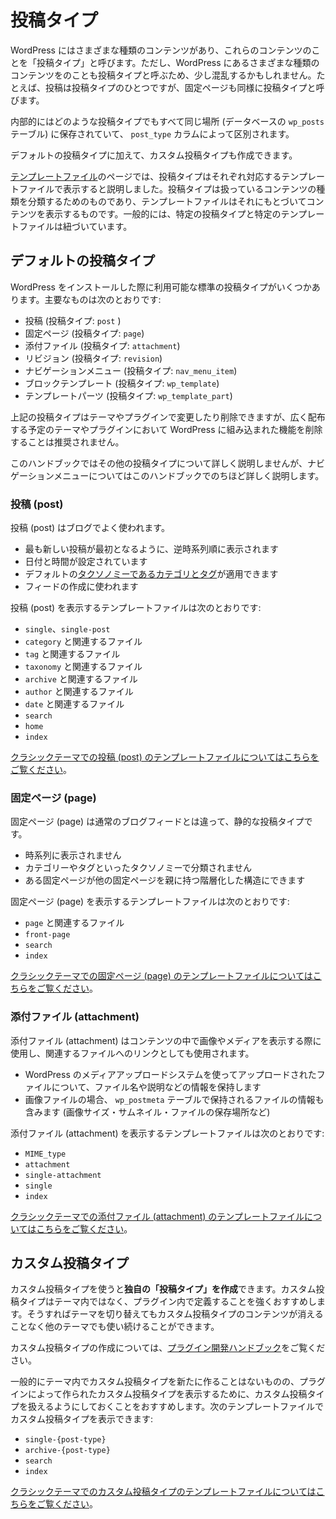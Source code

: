 <!--
# Post Types
-->
# 投稿タイプ

<!--
There are many different types of content in WordPress. These content types are normally described as Post Types, which may be a little confusing since it refers to all different types of content in WordPress. For example, a post is a specific Post Type, and so is a page.
-->
WordPress にはさまざまな種類のコンテンツがあり、これらのコンテンツのことを「投稿タイプ」と呼びます。ただし、WordPress にあるさまざまな種類のコンテンツをのことも投稿タイプと呼ぶため、少し混乱するかもしれません。たとえば、投稿は投稿タイプのひとつですが、固定ページも同様に投稿タイプと呼びます。

<!--
Internally, all of the Post Types are stored in the same place — in the wp\_posts database table — but are differentiated by a database column called post\_type.
-->
内部的にはどのような投稿タイプでもすべて同じ場所 (データベースの `wp_posts` テーブル) に保存されていて、 `post_type` カラムによって区別されます。

<!--
In addition to the default Post Types, you can also create Custom Post Types.
-->
デフォルトの投稿タイプに加えて、カスタム投稿タイプも作成できます。

<!--
The [Template files](https://developer.wordpress.org/themes/basics/template-files/) page briefly mentioned that different Post Types are displayed by different Template files.  As the whole purpose of a Template file is to display content a certain way, the Post Types purpose is to categorize what type of content you are dealing with. Generally speaking, certain Post Types are tied to certain template files.
-->
[テンプレートファイル](https://developer.wordpress.org/themes/basics/template-files/)のページでは、投稿タイプはそれぞれ対応するテンプレートファイルで表示すると説明しました。投稿タイプは扱っているコンテンツの種類を分類するためのものであり、テンプレートファイルはそれにもとづいてコンテンツを表示するものです。一般的には、特定の投稿タイプと特定のテンプレートファイルは紐づいています。

<!--
## Default Post Types
-->
## デフォルトの投稿タイプ

<!--
There are several default Post Types readily available to users or internally used by the WordPress installation. The most common are:
-->
WordPress をインストールした際に利用可能な標準の投稿タイプがいくつかあります。主要なものは次のとおりです:

<!--
*   Post (Post Type: ‘post’)
*   Page (Post Type: ‘page’)
*   Attachment (Post Type: ‘attachment’)
*   Revision (Post Type: ‘revision’)
*   Navigation menu (Post Type: ‘nav\_menu\_item’)
*   Block templates (Post Type: ‘wp\_template’)
*   Template parts (Post Type: ‘wp\_template\_part’)
-->
*   投稿 (投稿タイプ: `post` )
*   固定ページ (投稿タイプ: `page`)
*   添付ファイル (投稿タイプ: `attachment`)
*   リビジョン (投稿タイプ: `revision`)
*   ナビゲーションメニュー (投稿タイプ: `nav_menu_item`)
*   ブロックテンプレート (投稿タイプ: `wp_template`)
*   テンプレートパーツ (投稿タイプ: `wp_template_part`)

<!--
The Post Types above can be modified and removed by a plugin or theme, but it’s not recommended that you remove built-in functionality for a widely-distributed theme or plugin.
-->
上記の投稿タイプはテーマやプラグインで変更したり削除できますが、広く配布する予定のテーマやプラグインにおいて WordPress に組み込まれた機能を削除することは推奨されません。

<!--
It’s out of the scope of this handbook to explain other post types in detail. However, it is important to note that you will interact with and build the functionality of [navigation menus](https://developer.wordpress.org/themes/functionality/navigation-menus/) and that will be detailed later in this handbook.
-->
このハンドブックではその他の投稿タイプについて詳しく説明しませんが、ナビゲーションメニューについてはこのハンドブックでのちほど詳しく説明します。

<!--
### Post
-->
### 投稿 (post)

<!--
Posts are used in blogs. They are:
-->
投稿 (post) はブログでよく使われます。

<!--
*   displayed in reverse sequential order by time, with the newest post first
*   have a date and time stamp
*   may have the default [taxonomies of categories and tags](https://developer.wordpress.org/themes/functionality/categories-tags-custom-taxonomies/) applied
*   are used for creating feeds
-->
*   最も新しい投稿が最初となるように、逆時系列順に表示されます
*   日付と時間が設定されています
*   デフォルトの[タクソノミーであるカテゴリとタグ](https://developer.wordpress.org/themes/functionality/categories-tags-custom-taxonomies/)が適用できます
*   フィードの作成に使われます

<!--
The template files that display the Post post type are:
-->
投稿 (post) を表示するテンプレートファイルは次のとおりです:

<!--
*   `singl`e and `single-post`
*   `category` and all its iterations
*   `tag` and all its iterations
*   `taxonomy` and all its iterations
*   `archive` and all its iterations
*   `author` and all its iterations
*   `date` and all its iterations
*   `search`
*   `home`
*   `index`
-->
*   `single`、`single-post`
*   `category` と関連するファイル
*   `tag` と関連するファイル
*   `taxonomy` と関連するファイル
*   `archive` と関連するファイル
*   `author` と関連するファイル
*   `date` と関連するファイル
*   `search`
*   `home`
*   `index`

<!--
[Read more about Post Template Files in classic themes](https://developer.wordpress.org/themes/template-files-section/post-template-files/).
-->
[クラシックテーマでの投稿 (post) のテンプレートファイルについてはこちらをご覧ください](https://developer.wordpress.org/themes/template-files-section/post-template-files/)。

<!--
### Page
-->
### 固定ページ (page)

<!--
Pages are a static Post Type, outside of the normal blog stream/feed. Their features are:
-->
固定ページ (page) は通常のブログフィードとは違って、静的な投稿タイプです。

<!--
*   non-time dependent and without a time stamp
*   are not organized using the categories and/or tags taxonomies
*   can be organized in a hierarchical structure — i.e. pages can be parents/children of other pages
-->
*   時系列に表示されません
*   カテゴリーやタグといったタクソノミーで分類されません
*   ある固定ページが他の固定ページを親に持つ階層化した構造にできます

<!--
The template files that display the Page post type are:
-->
固定ページ (page) を表示するテンプレートファイルは次のとおりです:

<!--
*   `page` and all its iterations
*   `front-page`
*   `search`
*   `index`
-->
*   `page` と関連するファイル
*   `front-page`
*   `search`
*   `index`

<!--
[Read more about Page Template Files in classic themes](https://developer.wordpress.org/themes/template-files-section/page-template-files/).
-->
[クラシックテーマでの固定ページ (page) のテンプレートファイルについてはこちらをご覧ください](https://developer.wordpress.org/themes/template-files-section/page-template-files/)。

<!--
### Attachment
-->
### 添付ファイル (attachment)

<!--
Attachments are commonly used to display images or media in content, and may also be used to link to relevant files. Their features are:
-->
添付ファイル (attachment) はコンテンツの中で画像やメディアを表示する際に使用し、関連するファイルへのリンクとしても使用されます。

<!--
*   contain information (such as name or description) about files uploaded through the media upload system
*   for images, this includes metadata information stored in the wp\_postmeta table (including size, thumbnails, location, etc)
-->
*   WordPress のメディアアップロードシステムを使ってアップロードされたファイルについて、ファイル名や説明などの情報を保持します
*   画像ファイルの場合、 `wp_postmeta` テーブルで保持されるファイルの情報も含みます (画像サイズ・サムネイル・ファイルの保存場所など)

<!--
The template files that display the Attachment post type are:
-->
添付ファイル (attachment) を表示するテンプレートファイルは次のとおりです:

*   `MIME_type`
*   `attachment`
*   `single-attachment`
*   `single`
*   `index`

<!--
[Read more about Attachment Template Files in classic themes](https://developer.wordpress.org/themes/template-files-section/attachment-template-files/).
-->
[クラシックテーマでの添付ファイル (attachment) のテンプレートファイルについてはこちらをご覧ください](https://developer.wordpress.org/themes/template-files-section/attachment-template-files/)。

<!--
## Custom Post Types
-->
## カスタム投稿タイプ

<!--
Using Custom Post Types, you can **create your own post type**. It is not recommend that you place this functionality in your theme. This type of functionality should be placed/created in a plugin. This ensures the portability of your user’s content, and that if the theme is changed the content stored in the Custom Post Types won’t disappear.
-->
カスタム投稿タイプを使うと**独自の「投稿タイプ」を作成**できます。カスタム投稿タイプはテーマ内ではなく、プラグイン内で定義することを強くおすすめします。そうすればテーマを切り替えてもカスタム投稿タイプのコンテンツが消えることなく他のテーマでも使い続けることができます。

<!--
You can learn more about [creating custom post types in the WordPress Plugin Developer Handbook](https://developer.wordpress.org/plugins/post-types/registering-custom-post-types/).
-->
カスタム投稿タイプの作成については、[プラグイン開発ハンドブック](https://developer.wordpress.org/plugins/post-types/registering-custom-post-types/)をご覧ください。

<!--
While you generally won’t develop Custom Post Types in your theme, you may want to code ways to display Custom Post Types that were created by a plugin.  The following templates can display Custom post types:
-->
一般的にテーマ内でカスタム投稿タイプを新たに作ることはないものの、プラグインによって作られたカスタム投稿タイプを表示するために、カスタム投稿タイプを扱えるようにしておくことをおすすめします。次のテンプレートファイルでカスタム投稿タイプを表示できます:

*   `single-{post-type}`
*   `archive-{post-type}`
*   `search`
*   `index`

<!--
[Read more about Custom Post Type Templates in classic themes](https://developer.wordpress.org/themes/template-files-section/custom-post-type-template-files/).
-->
[クラシックテーマでのカスタム投稿タイプのテンプレートファイルについてはこちらをご覧ください](https://developer.wordpress.org/themes/template-files-section/custom-post-type-template-files/)。
